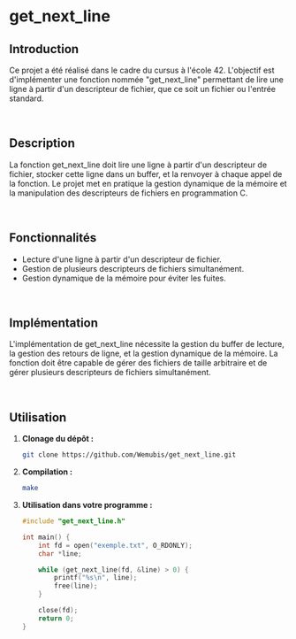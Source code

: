 # get_next_line

## Introduction

Ce projet a été réalisé dans le cadre du cursus à l'école 42. L'objectif est d'implémenter une fonction nommée "get_next_line" permettant de lire une ligne à partir d'un descripteur de fichier, que ce soit un fichier ou l'entrée standard.

<br>

## Description

La fonction get_next_line doit lire une ligne à partir d'un descripteur de fichier, stocker cette ligne dans un buffer, et la renvoyer à chaque appel de la fonction. Le projet met en pratique la gestion dynamique de la mémoire et la manipulation des descripteurs de fichiers en programmation C.

<br>

## Fonctionnalités

- Lecture d'une ligne à partir d'un descripteur de fichier.
- Gestion de plusieurs descripteurs de fichiers simultanément.
- Gestion dynamique de la mémoire pour éviter les fuites.

<br>

## Implémentation

L'implémentation de get_next_line nécessite la gestion du buffer de lecture, la gestion des retours de ligne, et la gestion dynamique de la mémoire. La fonction doit être capable de gérer des fichiers de taille arbitraire et de gérer plusieurs descripteurs de fichiers simultanément.

<br>

## Utilisation

1. **Clonage du dépôt :**

    ```bash
    git clone https://github.com/Wemubis/get_next_line.git
    ```

2. **Compilation :**

    ```bash
    make
    ```

3. **Utilisation dans votre programme :**

    ```c
    #include "get_next_line.h"

    int main() {
        int fd = open("exemple.txt", O_RDONLY);
        char *line;

        while (get_next_line(fd, &line) > 0) {
            printf("%s\n", line);
            free(line);
        }

        close(fd);
        return 0;
    }
    ```
    

